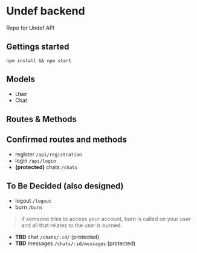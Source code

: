 # Undef backend

Repo for Undef API

## Gettings started

`npm install && npm start`

## Models

- User
- Chat

## Routes & Methods
## Confirmed routes and methods
- register `/api/registration`
- login `/api/login`
- __(protected)__ chats `/chats` 


## To Be Decided (also designed) 

- logout `/logout`
- burn `/burn`

> if someone tries to access your account,
> burn is called on your user
> and all that relates to the user is burned.

- **TBD** chat `/chats/:id/` (protected)
- **TBD** messages `/chats/:id/messages` (protected)